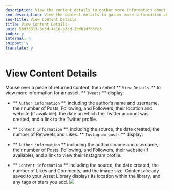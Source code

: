 ```yaml
---
description: View the content details to gather more information about a piece of content before you publish it.
seo-description: View the content details to gather more information about a piece of content before you publish it.
seo-title: View Content Details
title: View Content Details
uuid: 5bd33813-3a6d-4e16-b3cd-2bdb1dfb6fc3
index: y
internal: n
snippet: y
translate: y
---
```


# View Content Details

Mouse over a piece of returned content, then select ** `View Details` ** to view more information for an asset.
** `Tweets` ** display:

* ** `Author information` **, including the author’s name and username, their number of Posts, Following, and Followers, their location and website (if available), the date on which the Twitter account was created, and a link to the Twitter profile.
* ** `Content information` **, including the source, the date created, the number of Retweets and Likes.
** `Instagram posts` ** display:

* ** `Author information` ** including the author’s name and username, their number of Posts, Following, and Followers, their website (if available), and a link to view their Instagram profile.
* ** `Content information` ** including the source, the date created, the number of Likes and Comments, and the image size.
Content already saved to your Asset Library displays its location within the library, and any tags or stars you add.
![](https://answers.livefyre.com/wp-content/uploads/2015/09/SSTwitterDetails-1024x658.png) 